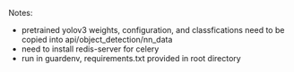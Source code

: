 Notes:

- pretrained yolov3 weights, configuration, and classfications need to be copied into api/object_detection/nn_data
- need to install redis-server for celery
- run in guardenv, requirements.txt provided in root directory
